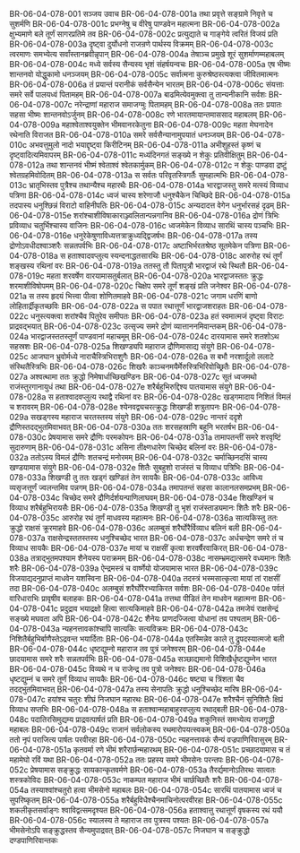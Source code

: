 BR-06-04-078-001  सञ्जय उवाच
BR-06-04-078-001a तथा प्रवृत्ते सङ्ग्रामे निवृत्ते च सुशर्मणि
BR-06-04-078-001c प्रभग्नेषु च वीरेषु पाण्डवेन महात्मना
BR-06-04-078-002a क्षुभ्यमाणे बले तूर्णं सागरप्रतिमे तव
BR-06-04-078-002c प्रत्युद्याते च गाङ्गेये त्वरितं विजयं प्रति
BR-06-04-078-003a दृष्ट्वा दुर्योधनो राजन्रणे पार्थस्य विक्रमम्
BR-06-04-078-003c त्वरमाणः समभ्येत्य सर्वांस्तानब्रवीन्नृपान्
BR-06-04-078-004a तेषाञ्च प्रमुखे शूरं सुशर्माणम्महाबलम्
BR-06-04-078-004c मध्ये सर्वस्य सैन्यस्य भृशं संहर्षयन्वचः
BR-06-04-078-005a एष भीष्मः शान्तनवो योद्धुकामो धनञ्जयम्
BR-06-04-078-005c सर्वात्मना कुरुश्रेष्ठस्त्यक्त्वा जीवितमात्मनः
BR-06-04-078-006a तं प्रयान्तं परानीकं सर्वसैन्येन भारतम्
BR-06-04-078-006c संयत्ताः समरे सर्वे पालयध्वं पितामहम्
BR-06-04-078-007a बाढमित्येवमुक्त्वा तु तान्यनीकानि सर्वशः
BR-06-04-078-007c नरेन्द्राणां महाराज समाजग्मुः पितामहम्
BR-06-04-078-008a ततः प्रयातः सहसा भीष्मः शान्तनवोऽर्जुनम्
BR-06-04-078-008c रणे भारतमायान्तमाससाद महाबलम्
BR-06-04-078-009a महाश्वेताश्वयुक्तेन भीमवानरकेतुना
BR-06-04-078-009c महता मेघनादेन रथेनाति विराजत
BR-06-04-078-010a समरे सर्वसैन्यानामुपयातं धनञ्जयम्
BR-06-04-078-010c अभवत्तुमुलो नादो भयाद्दृष्ट्वा किरीटिनम्
BR-06-04-078-011a अभीशुहस्तं कृष्णं च दृष्ट्वादित्यमिवापरम्
BR-06-04-078-011c मध्यंदिनगतं सङ्ख्ये न शेकुः प्रतिवीक्षितुम्
BR-06-04-078-012a तथा शान्तनवं भीष्मं श्वेताश्वं श्वेतकार्मुकम्
BR-06-04-078-012c न शेकुः पाण्डवा द्रष्टुं श्वेतग्रहमिवोदितम्
BR-06-04-078-013a स सर्वतः परिवृतस्त्रिगर्तैः सुमहात्मभिः
BR-06-04-078-013c भ्रातृभिस्तव पुत्रैश्च तथान्यैश्च महारथैः
BR-06-04-078-014a भारद्वाजस्तु समरे मत्स्यं विव्याध पत्रिणा
BR-06-04-078-014c ध्वजं चास्य शरेणाजौ धनुश्चैकेन चिच्छिदे
BR-06-04-078-015a तदपास्य धनुश्छिन्नं विराटो वाहिनीपतिः
BR-06-04-078-015c अन्यदादत्त वेगेन धनुर्भारसहं दृढम्
BR-06-04-078-015e शरांश्चाशीविषाकाराञ्ज्वलितान्पन्नगानिव
BR-06-04-078-016a द्रोणं त्रिभिः प्रविव्याध चतुर्भिश्चास्य वाजिनः
BR-06-04-078-016c ध्वजमेकेन विव्याध सारथिं चास्य पञ्चभिः
BR-06-04-078-016e धनुरेकेषुणाविध्यत्तत्राक्रुध्यद्द्विजर्षभः
BR-06-04-078-017a तस्य द्रोणोऽवधीदश्वाञ्शरैः सन्नतपर्वभिः
BR-06-04-078-017c अष्टाभिर्भरतश्रेष्ठ सूतमेकेन पत्रिणा
BR-06-04-078-018a स हताश्वादवप्लुत्य स्यन्दनाद्धतसारथिः
BR-06-04-078-018c आरुरोह रथं तूर्णं शङ्खस्य रथिनां वरः
BR-06-04-078-019a ततस्तु तौ पितापुत्रौ भारद्वाजं रथे स्थितौ
BR-06-04-078-019c महता शरवर्षेण वारयामासतुर्बलात्
BR-06-04-078-020a भारद्वाजस्ततः क्रुद्धः शरमाशीविषोपमम्
BR-06-04-078-020c चिक्षेप समरे तूर्णं शङ्खं प्रति जनेश्वर
BR-06-04-078-021a स तस्य हृदयं भित्त्वा पीत्वा शोणितमाहवे
BR-06-04-078-021c जगाम धरणिं बाणो लोहितार्द्रीकृतच्छविः
BR-06-04-078-022a स पपात रथात्तूर्णं भारद्वाजशराहतः
BR-06-04-078-022c धनुस्त्यक्त्वा शरांश्चैव पितुरेव समीपतः
BR-06-04-078-023a हतं स्वमात्मजं दृष्ट्वा विराटः प्राद्रवद्भयात्
BR-06-04-078-023c उत्सृज्य समरे द्रोणं व्यात्ताननमिवान्तकम्
BR-06-04-078-024a भारद्वाजस्ततस्तूर्णं पाण्डवानां महाचमूम्
BR-06-04-078-024c दारयामास समरे शतशोऽथ सहस्रशः
BR-06-04-078-025a शिखण्ड्यपि महाराज द्रौणिमासाद्य संयुगे
BR-06-04-078-025c आजघान भ्रुवोर्मध्ये नाराचैस्त्रिभिराशुगैः
BR-06-04-078-026a स बभौ नरशार्दूलो ललाटे संस्थितैस्त्रिभिः
BR-06-04-078-026c शिखरैः काञ्चनमयैर्मेरुस्त्रिभिरिवोच्छ्रितैः
BR-06-04-078-027a अश्वत्थामा ततः क्रुद्धो निमेषार्धाच्छिखण्डिनः
BR-06-04-078-027c सूतं ध्वजमथो राजंस्तुरगानायुधं तथा
BR-06-04-078-027e शरैर्बहुभिरुद्दिश्य पातयामास संयुगे
BR-06-04-078-028a स हताश्वादवप्लुत्य रथाद्वै रथिनां वरः
BR-06-04-078-028c खड्गमादाय निशितं विमलं च शरावरम्
BR-06-04-078-028e श्येनवद्व्यचरत्क्रुद्धः शिखण्डी शत्रुतापनः
BR-06-04-078-029a सखड्गस्य महाराज चरतस्तस्य संयुगे
BR-06-04-078-029c नान्तरं ददृशे द्रौणिस्तदद्भुतमिवाभवत्
BR-06-04-078-030a ततः शरसहस्राणि बहूनि भरतर्षभ
BR-06-04-078-030c प्रेषयामास समरे द्रौणिः परमकोपनः
BR-06-04-078-031a तामापतन्तीं समरे शरवृष्टिं सुदारुणाम्
BR-06-04-078-031c असिना तीक्ष्णधारेण चिच्छेद बलिनां वरः
BR-06-04-078-032a ततोऽस्य विमलं द्रौणिः शतचन्द्रं मनोरमम्
BR-06-04-078-032c चर्माच्छिनदसिं चास्य खण्डयामास संयुगे
BR-06-04-078-032e शितैः सुबहुशो राजंस्तं च विव्याध पत्रिभिः
BR-06-04-078-033a शिखण्डी तु ततः खड्गं खण्डितं तेन सायकैः
BR-06-04-078-033c आविध्य व्यसृजत्तूर्णं ज्वलन्तमिव पन्नगम्
BR-06-04-078-034a तमापतन्तं सहसा कालानलसमप्रभम्
BR-06-04-078-034c चिच्छेद समरे द्रौणिर्दर्शयन्पाणिलाघवम्
BR-06-04-078-034e शिखण्डिनं च विव्याध शरैर्बहुभिरायसैः
BR-06-04-078-035a शिखण्डी तु भृशं राजंस्ताड्यमानः शितैः शरैः
BR-06-04-078-035c आरुरोह रथं तूर्णं माधवस्य महात्मनः
BR-06-04-078-036a सात्यकिस्तु ततः क्रुद्धो राक्षसं क्रूरमाहवे
BR-06-04-078-036c अलम्बुसं शरैर्घोरैर्विव्याध बलिनं बली
BR-06-04-078-037a राक्षसेन्द्रस्ततस्तस्य धनुश्चिच्छेद भारत
BR-06-04-078-037c अर्धचन्द्रेण समरे तं च विव्याध सायकैः
BR-06-04-078-037e मायां च राक्षसीं कृत्वा शरवर्षैरवाकिरत्
BR-06-04-078-038a तत्राद्भुतमपश्याम शैनेयस्य पराक्रमम्
BR-06-04-078-038c नासम्भ्रमद्यत्समरे वध्यमानः शितैः शरैः
BR-06-04-078-039a ऐन्द्रमस्त्रं च वार्ष्णेयो योजयामास भारत
BR-06-04-078-039c विजयाद्यदनुप्राप्तं माधवेन यशस्विना
BR-06-04-078-040a तदस्त्रं भस्मसात्कृत्वा मायां तां राक्षसीं तदा
BR-06-04-078-040c अलम्बुसं शरैर्घोरैरभ्याकिरत सर्वशः
BR-06-04-078-040e पर्वतं वारिधाराभिः प्रावृषीव बलाहकः
BR-06-04-078-041a तत्तथा पीडितं तेन माधवेन महात्मना
BR-06-04-078-041c प्रदुद्राव भयाद्रक्षो हित्वा सात्यकिमाहवे
BR-06-04-078-042a तमजेयं राक्षसेन्द्रं सङ्ख्ये मघवता अपि
BR-06-04-078-042c शैनेयः प्राणदज्जित्वा योधानां तव पश्यताम्
BR-06-04-078-043a न्यहनत्तावकांश्चापि सात्यकिः सत्यविक्रमः
BR-06-04-078-043c निशितैर्बहुभिर्बाणैस्तेऽद्रवन्त भयार्दिताः
BR-06-04-078-044a एतस्मिन्नेव काले तु द्रुपदस्यात्मजो बली
BR-06-04-078-044c धृष्टद्युम्नो महाराज तव पुत्रं जनेश्वरम्
BR-06-04-078-044e छादयामास समरे शरैः सन्नतपर्वभिः
BR-06-04-078-045a सञ्छाद्यमानो विशिखैर्धृष्टद्युम्नेन भारत
BR-06-04-078-045c विव्यथे न च राजेन्द्र तव पुत्रो जनेश्वरः
BR-06-04-078-046a धृष्टद्युम्नं च समरे तूर्णं विव्याध सायकैः
BR-06-04-078-046c षष्ट्या च त्रिंशता चैव तदद्भुतमिवाभवत्
BR-06-04-078-047a तस्य सेनापतिः क्रुद्धो धनुश्चिच्छेद मारिष
BR-06-04-078-047c हयांश्च चतुरः शीघ्रं निजघान महारथः
BR-06-04-078-047e शरैश्चैनं सुनिशितैः क्षिप्रं विव्याध सप्तभिः
BR-06-04-078-048a स हताश्वान्महाबाहुरवप्लुत्य रथाद्बली
BR-06-04-078-048c पदातिरसिमुद्यम्य प्राद्रवत्पार्षतं प्रति
BR-06-04-078-049a शकुनिस्तं समभ्येत्य राजगृद्धी महाबलः
BR-06-04-078-049c राजानं सर्वलोकस्य रथमारोपयत्स्वकम्
BR-06-04-078-050a ततो नृपं पराजित्य पार्षतः परवीरहा
BR-06-04-078-050c न्यहनत्तावकं सैन्यं वज्रपाणिरिवासुरम्
BR-06-04-078-051a कृतवर्मा रणे भीमं शरैरार्छन्महारथम्
BR-06-04-078-051c प्रच्छादयामास च तं महामेघो रविं यथा
BR-06-04-078-052a ततः प्रहस्य समरे भीमसेनः परन्तपः
BR-06-04-078-052c प्रेषयामास सङ्क्रुद्धः सायकान्कृतवर्मणे
BR-06-04-078-053a तैरर्द्यमानोऽतिरथः सात्वतः शस्त्रकोविदः
BR-06-04-078-053c नाकम्पत महाराज भीमं चार्छच्छितैः शरैः
BR-06-04-078-054a तस्याश्वांश्चतुरो हत्वा भीमसेनो महाबलः
BR-06-04-078-054c सारथिं पातयामास ध्वजं च सुपरिष्कृतम्
BR-06-04-078-055a शरैर्बहुविधैश्चैनमाचिनोत्परवीरहा
BR-06-04-078-055c शकलीकृतसर्वाङ्गः श्वाविद्वत्समदृश्यत
BR-06-04-078-056a हताश्वात्तु रथात्तूर्णं वृषकस्य रथं ययौ
BR-06-04-078-056c स्यालस्य ते महाराज तव पुत्रस्य पश्यतः
BR-06-04-078-057a भीमसेनोऽपि सङ्क्रुद्धस्तव सैन्यमुपाद्रवत्
BR-06-04-078-057c निजघान च सङ्क्रुद्धो दण्डपाणिरिवान्तकः

